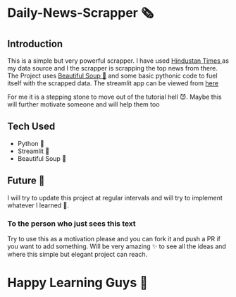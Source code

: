 # Daily-News-Scrapper 🗞️

## Introduction

This is a simple but very powerful scrapper. I have used <a href="https://www.hindustantimes.com/"> Hindustan Times </a> as my data source and I the scrapper is scrapping the top news from there.
The Project uses <a href="https://beautiful-soup-4.readthedocs.io/en/latest/">Beautiful Soup 🍲</a> and some basic pythonic code to fuel itself with the scrapped data.
The streamlit app can be viewed from <a href="https://daily-news-scrapper.streamlit.app/">here</a>

For me it is a stepping stone to move out of the tutorial hell 😈. Maybe this will further motivate someone and will help them too
## Tech Used
<ul>
  <li>Python 🐍</li>
  <li>Streamlit 🚀</li>
  <li> Beautiful Soup 🍲</li>
</ul>

## Future 🔮
I will try to update this project at regular intervals and will try to implement whatever I learned 🤗.

### To the person who just sees this text 
Try to use this as a motivation please and you can fork it and push a PR if you want to add something. Will be very amazing ✨ to see all the ideas and where this simple but elegant project can reach.

# Happy Learning Guys 🤗

